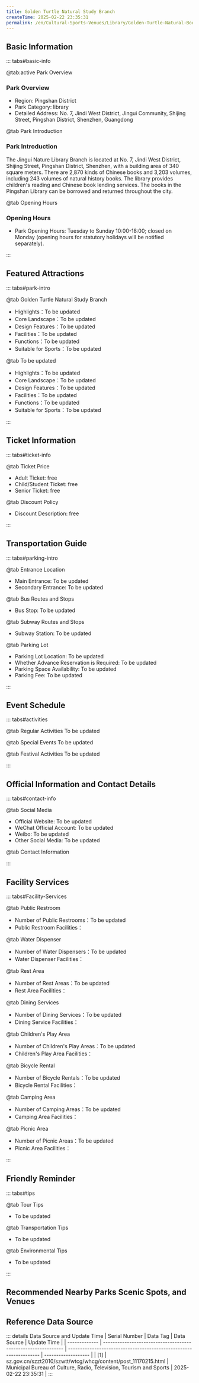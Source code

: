 ```yaml
---
title: Golden Turtle Natural Study Branch
createTime: 2025-02-22 23:35:31
permalink: /en/Cultural-Sports-Venues/Library/Golden-Turtle-Natural-Bookstore-Branch/
---
```



<script setup>
import ImageSwiper from '/.vuepress/theme/components/ImageSwiper.vue'
// 轮播图数据
const swiperItems = [
    {
                link: 'https://www.sz.gov.cn/img/4/4108/4108771/11170215.jpg',
                title: 'Golden Turtle Natural Study Branch',
                description: 'The Jingui Nature Library Branch is located at No. 7, Jindi West District, Shijing Street, Pingshan ...',
                author: 'Municipal Bureau of Culture, Radio, Television, Tourism and Sports',
                date: '2025/02/23'
                },
  {
                link: 'https://www.sz.gov.cn/img/4/4108/4108771/11170215.jpg',
                title: 'Golden Turtle Natural Study Branch',
                description: 'The Jingui Nature Library Branch is located at No. 7, Jindi West District, Shijing Street, Pingshan ...',
                author: 'Municipal Bureau of Culture, Radio, Television, Tourism and Sports',
                date: '2025/02/23'
                }
]
// 配置项
const swiperConfig = {
  height: 500,
  showInfo: true
}
</script>
<!-- 轮播图组件 -->
<ImageSwiper :items="swiperItems" :config="swiperConfig" />



## Basic Information

::: tabs#basic-info

@tab:active Park Overview
### Park Overview
- Region: Pingshan District
- Park Category: library
- Detailed Address: No. 7, Jindi West District, Jingui Community, Shijing Street, Pingshan District, Shenzhen, Guangdong

@tab Park Introduction
### Park Introduction
The Jingui Nature Library Branch is located at No. 7, Jindi West District, Shijing Street, Pingshan District, Shenzhen, with a building area of 340 square meters. There are 2,870 kinds of Chinese books and 3,203 volumes, including 243 volumes of natural history books. The library provides children's reading and Chinese book lending services. The books in the Pingshan Library can be borrowed and returned throughout the city.

@tab Opening Hours
### Opening Hours
- Park Opening Hours: Tuesday to Sunday 10:00-18:00; closed on Monday (opening hours for statutory holidays will be notified separately).

:::

## Featured Attractions

::: tabs#park-intro

@tab Golden Turtle Natural Study Branch
<ImageCard
image="https://www.sz.gov.cn/img/4/4108/4108771/11170215.jpg"
    title="Golden Turtle Natural Study Branch"
    description="The Jingui Nature Library Branch is located at No. 7, Jindi West District, Shijing Street, Pingshan District, Shenzhen, with a building area of 340 square meters. There are 2,870 kinds of Chinese books and 3,203 volumes, including 243 volumes of natural history books. The library provides children's reading and Chinese book lending services. The books in the Pingshan Library can be borrowed and returned throughout the city."
    date=""
    author="Municipal Bureau of Culture, Radio, Television, Tourism and Sports"
/>


- Highlights：To be updated
- Core Landscape：To be updated
- Design Features：To be updated
- Facilities：To be updated
- Functions：To be updated
- Suitable for Sports：To be updated

@tab To be updated
<ImageCard
image="https://www.sz.gov.cn/img/4/4108/4108771/11170215.jpg"
    title="Golden Turtle Natural Study Branch"
    description="The Jingui Nature Library Branch is located at No. 7, Jindi West District, Shijing Street, Pingshan District, Shenzhen, with a building area of 340 square meters. There are 2,870 kinds of Chinese books and 3,203 volumes, including 243 volumes of natural history books. The library provides children's reading and Chinese book lending services. The books in the Pingshan Library can be borrowed and returned throughout the city."
    date=""
    author="Municipal Bureau of Culture, Radio, Television, Tourism and Sports"
/>


- Highlights：To be updated
- Core Landscape：To be updated
- Design Features：To be updated
- Facilities：To be updated
- Functions：To be updated
- Suitable for Sports：To be updated

:::

## Ticket Information

::: tabs#ticket-info

@tab Ticket Price
- Adult Ticket: free
- Child/Student Ticket: free
- Senior Ticket: free

@tab Discount Policy
- Discount Description: free

:::

## Transportation Guide

::: tabs#parking-intro

@tab Entrance Location
- Main Entrance: To be updated
- Secondary Entrance: To be updated

@tab Bus Routes and Stops
- Bus Stop: To be updated

@tab Subway Routes and Stops
- Subway Station: To be updated

@tab Parking Lot
- Parking Lot Location: To be updated
- Whether Advance Reservation is Required: To be updated
- Parking Space Availability: To be updated
- Parking Fee: To be updated

:::

## Event Schedule

::: tabs#activities

@tab Regular Activities
To be updated

@tab Special Events
To be updated

@tab Festival Activities
To be updated

:::

## Official Information and Contact Details

::: tabs#contact-info

@tab Social Media
- Official Website: To be updated
- WeChat Official Account: To be updated
- Weibo: To be updated
- Other Social Media: To be updated

@tab Contact Information

:::

## Facility Services

::: tabs#Facility-Services

@tab Public Restroom
- Number of Public Restrooms：To be updated
- Public Restroom Facilities：

@tab Water Dispenser
- Number of Water Dispensers：To be updated
- Water Dispenser Facilities：

@tab Rest Area
- Number of Rest Areas：To be updated
- Rest Area Facilities：

@tab Dining Services
- Number of Dining Services：To be updated
- Dining Service Facilities：

@tab Children's Play Area
- Number of Children's Play Areas：To be updated
- Children's Play Area Facilities：

@tab Bicycle Rental
- Number of Bicycle Rentals：To be updated
- Bicycle Rental Facilities：

@tab Camping Area
- Number of Camping Areas：To be updated
- Camping Area Facilities：

@tab Picnic Area
- Number of Picnic Areas：To be updated
- Picnic Area Facilities：

:::

## Friendly Reminder

::: tabs#tips

@tab Tour Tips
- To be updated

@tab Transportation Tips
- To be updated

@tab Environmental Tips
- To be updated

:::

## Recommended Nearby Parks Scenic Spots, and Venues

<CardGrid>
  <ImageCard
        image="https://www.sz.gov.cn/img/4/4108/4108761/11170202.jpg"
        title="Great Lawn Park Branch"
        description="The Great Lawn Park Branch is located in the Central Park of Pingshan District, Shenzhen, with a construction area of about 146 square meters. It follows the park's 'complex, life-oriented, and ecological' construction principles and takes 'natural scenery and human habitats interweave to build a green shared public space' as its design concept. It is planned to be built into a landmark public leisure area and a new cultural space in Pingshan City with distinctive characteristics, outstanding highlights, and a sense of natural ecology and the future. 3,000 books of parent-child picture books, photography and videography, natural life, comprehensive leisure and other types are selected as the basic collection of the branch library, and the literature and information resources will be updated regularly."
        href="/en/Cultural-Sports-Venues/Library/Big-Lawn-Park-Branch/"
        author="To be updated"
        date="2025/01/02"
      />
      <ImageCard
        image="https://www.sz.gov.cn/img/4/4108/4108761/11170202.jpg"
        title="Great Lawn Park Branch"
        description="The Great Lawn Park Branch is located in the Central Park of Pingshan District, Shenzhen, with a construction area of about 146 square meters. It follows the park's 'complex, life-oriented, and ecological' construction principles and takes 'natural scenery and human habitats interweave to build a green shared public space' as its design concept. It is planned to be built into a landmark public leisure area and a new cultural space in Pingshan City with distinctive characteristics, outstanding highlights, and a sense of natural ecology and the future. 3,000 books of parent-child picture books, photography and videography, natural life, comprehensive leisure and other types are selected as the basic collection of the branch library, and the literature and information resources will be updated regularly."
        href="/en/Cultural-Sports-Venues/Library/Big-Lawn-Park-Branch/"
        author="To be updated"
        date="2025/01/02"
      />
    </CardGrid>


## Reference Data Source

::: details Data Source and Update Time
| Serial Number | Data Tag                                                      | Data Source                                                        | Update Time         |
| ------------- | ------------------------------------------------------------- | ------------------------------------------------------------------ | ------------------- |
| [1]           | sz.gov.cn/szzt2010/szwtt/wtcg/whcg/content/post_11170215.html | Municipal Bureau of Culture, Radio, Television, Tourism and Sports | 2025-02-22 23:35:31 |
:::


